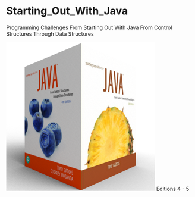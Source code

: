 # Starting_Out_With_Java
Programming Challenges From Starting Out With Java From Control Structures Through Data Structures

![Book-MockUp](3d-box.png)
 Editions 4 - 5
 
